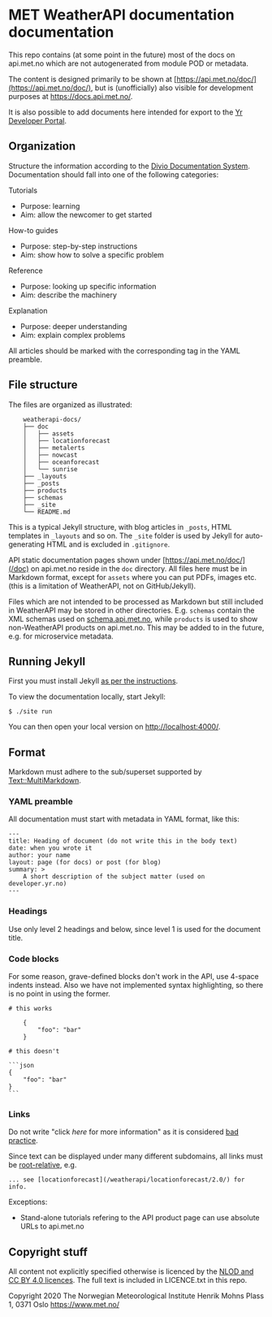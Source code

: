 
# MET WeatherAPI documentation documentation

This repo contains (at some point in the future) most of the docs on
api.met.no which are not autogenerated from module POD or metadata.

The content is designed primarily to be shown at
[https://api.met.no/doc/](https://api.met.no/doc/),
but is (unofficially) also visible for development purposes at
<https://docs.api.met.no/>.

It is also possible to add documents here intended for export
to the [Yr Developer Portal](https://developer.yr.no/).

## Organization

Structure the information according to the [Divio Documentation
System](https://documentation.divio.com/introduction/).
Documentation should fall into one of the following categories:

Tutorials

- Purpose: learning
- Aim: allow the newcomer to get started

How-to guides

- Purpose: step-by-step instructions
- Aim: show how to solve a specific problem

Reference

- Purpose: looking up specific information
- Aim: describe the machinery

Explanation

- Purpose: deeper understanding
- Aim: explain complex problems

All articles should be marked with the corresponding tag in the YAML preamble.

## File structure

The files are organized as illustrated:

```
    weatherapi-docs/
    ├── doc
    │   ├── assets
    │   ├── locationforecast
    │   ├── metalerts
    │   ├── nowcast
    │   ├── oceanforecast
    │   └── sunrise
    ├── _layouts
    ├── _posts
    ├── products
    ├── schemas
    ├── _site
    └── README.md
```

This is a typical Jekyll structure, with blog articles in `_posts`,
HTML templates in `_layouts` and so on. The `_site` folder is used by Jekyll
for auto-generating HTML and is excluded in `.gitignore`.

API static documentation pages shown under [https://api.met.no/doc/](/doc) on
api.met.no reside in the `doc` directory. All files here must be in Markdown
format, except for `assets` where you can put PDFs, images etc. (this is a
limitation of WeatherAPI, not on GitHub/Jekyll).

Files which are not intended to be processed as Markdown but still included
in WeatherAPI may be stored in other directories. E.g. `schemas` contain the XML
schemas used on
[schema.api.met.no](https://schema.api.met.no/schemas/), while `products` is
used to show non-WeatherAPI products on api.met.no. This may be added to in the
future, e.g. for microservice metadata.

## Running Jekyll

First you must install Jekyll [as per the
instructions](https://jekyllrb.com/docs/installation/).

To view the documentation locally, start Jekyll:

    $ ./site run

You can then open your local version on <http://localhost:4000/>.

## Format

Markdown must adhere to the sub/superset supported by
[Text::MultiMarkdown](https://metacpan.org/pod/Text::MultiMarkdown).

### YAML preamble

All documentation must start with metadata in YAML format, like this:

    ---
    title: Heading of document (do not write this in the body text)
    date: when you wrote it
    author: your name
    layout: page (for docs) or post (for blog)
    summary: >
        A short description of the subject matter (used on developer.yr.no)
    ---


### Headings

Use only level 2 headings and below, since level 1 is used for the document title.

### Code blocks

For some reason, grave-defined blocks don't work in the API, use 4-space indents instead.
Also we have not implemented syntax highlighting, so there is no point in using the former.

    # this works

        {
            "foo": "bar"
        }

    # this doesn't

    ```json
    {
        "foo": "bar"
    }
    ```

### Links

Do not write "click *here* for more information" as it is considered
[bad](https://developer.mozilla.org/en-US/docs/Learn/HTML/Introduction_to_HTML/Creating_hyperlinks#Link_best_practices)
[practice](https://www.wordpress-web-designer-raleigh.com/2015/04/4-reasons-to-avoid-using-click-here-in-link-text/).


Since text can be displayed under many different subdomains, all links must
be [root-relative](https://www.w3.org/TR/WD-html40-970917/htmlweb.html#h-5.1.2),
e.g.

    ... see [locationforecast](/weatherapi/locationforecast/2.0/) for info.

Exceptions:

- Stand-alone tutorials refering to the API product page can use absolute URLs to api.met.no

## Copyright stuff

All content not explicitly specified otherwise is licenced by the [NLOD
and CC BY 4.0 licences](https://api.met.no/license_data.html). The full
text is included in LICENCE.txt in this repo.

Copyright 2020 The Norwegian Meteorological Institute
Henrik Mohns Plass 1, 0371 Oslo
https://www.met.no/
